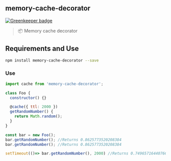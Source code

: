 ## memory-cache-decorator

[![Greenkeeper badge](https://badges.greenkeeper.io/jlopezxs/memory-cache-decorator.svg)](https://greenkeeper.io/)

> :package: Memory cache decorator

## Requirements and Use

```bash
npm install memory-cache-decorator --save
```

### Use
```javascript
import cache from 'memory-cache-decorator';

class Foo {
  constructor() {}

  @cache({ ttl: 2000 })
  getRandomNumber() {
    return Math.random();
  }
}

const bar = new Foo();
bar.getRandomNumber(); //Returns 0.8625773520208384
bar.getRandomNumber(); //Returns 0.8625773520208384

setTimeout(()=> bar.getRandomNumber(), 2000) //Returns 0.7496571644076617
```

